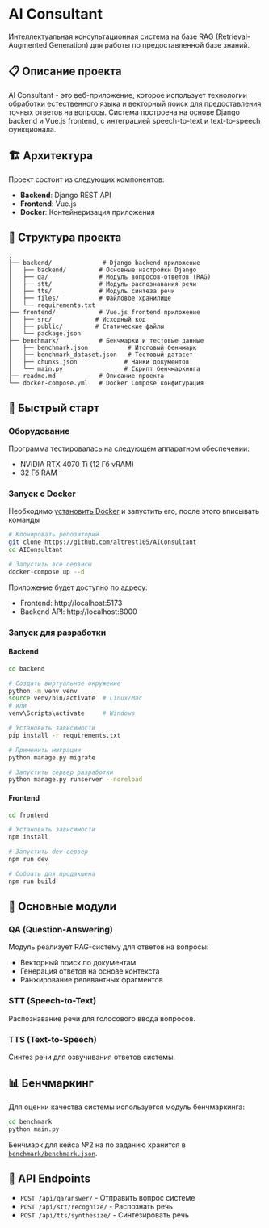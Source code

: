 # AI Consultant

Интеллектуальная консультационная система на базе RAG (Retrieval-Augmented Generation) для работы по предоставленной базе знаний.

## 📋 Описание проекта

AI Consultant - это веб-приложение, которое использует технологии обработки естественного языка и векторный поиск для предоставления точных ответов на вопросы. Система построена на основе Django backend и Vue.js frontend, с интеграцией speech-to-text и text-to-speech функционала.

## 🏗️ Архитектура

Проект состоит из следующих компонентов:

- **Backend**: Django REST API
- **Frontend**: Vue.js
- **Docker**: Контейнеризация приложения

## 📁 Структура проекта

```
.
├── backend/              # Django backend приложение
│   ├── backend/         # Основные настройки Django
│   ├── qa/              # Модуль вопросов-ответов (RAG)
│   ├── stt/             # Модуль распознавания речи
│   ├── tts/             # Модуль синтеза речи
│   ├── files/           # Файловое хранилище
│   └── requirements.txt
├── frontend/            # Vue.js frontend приложение
│   ├── src/            # Исходный код
│   ├── public/         # Статические файлы
│   └── package.json
├── benchmark/           # Бенчмарки и тестовые данные
│   ├── benchmark.json           # Итоговый бенчмарк
│   ├── benchmark_dataset.json   # Тестовый датасет
│   ├── chunks.json             # Чанки документов
│   └── main.py                 # Скрипт бенчмаркинга
├── readme.md            # Описание проекта
└── docker-compose.yml   # Docker Compose конфигурация
```

## 🚀 Быстрый старт

### Оборудование

Программа тестировалась на следующем аппаратном обеспечении:
- NVIDIA RTX 4070 Ti (12 Гб vRAM)
- 32 Гб RAM

### Запуск с Docker

Необходимо [установить Docker](https://www.docker.com/) и запустить его, после этого вписывать команды
```bash
# Клонировать репозиторий
git clone https://github.com/altrest105/AIConsultant
cd AIConsultant

# Запустить все сервисы
docker-compose up --d
```

Приложение будет доступно по адресу:
- Frontend: http://localhost:5173
- Backend API: http://localhost:8000

### Запуск для разработки

#### Backend

```bash
cd backend

# Создать виртуальное окружение
python -m venv venv
source venv/bin/activate  # Linux/Mac
# или
venv\Scripts\activate     # Windows

# Установить зависимости
pip install -r requirements.txt

# Применить миграции
python manage.py migrate

# Запустить сервер разработки
python manage.py runserver --noreload
```

#### Frontend

```bash
cd frontend

# Установить зависимости
npm install

# Запустить dev-сервер
npm run dev

# Собрать для продакшена
npm run build
```

## 🔧 Основные модули

### QA (Question-Answering)

Модуль реализует RAG-систему для ответов на вопросы:
- Векторный поиск по документам
- Генерация ответов на основе контекста
- Ранжирование релевантных фрагментов

### STT (Speech-to-Text)

Распознавание речи для голосового ввода вопросов.

### TTS (Text-to-Speech)

Синтез речи для озвучивания ответов системы.

## 📊 Бенчмаркинг

Для оценки качества системы используется модуль бенчмаркинга:

```bash
cd benchmark
python main.py
```

Бенчмарк для кейса №2 на по заданию хранится в [`benchmark/benchmark.json`](benchmark/benchmark.json).

## 📝 API Endpoints

- `POST /api/qa/answer/` - Отправить вопрос системе
- `POST /api/stt/recognize/` - Распознать речь
- `POST /api/tts/synthesize/` - Синтезировать речь